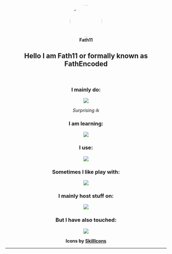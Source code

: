 <p align="center">
  <img width="100" style="border-radius: 50%" src="https://github.com/fath11/fath11/assets/124476952/9c895690-676a-4d08-834c-6cc4356522bf">
  <br>
  <b>Fath11</b>
  <h2 align="center">Hello I am Fath11 or formally known as FathEncoded</h2>
  </br>
</p>

<div align="center">
  <h3>I mainly do:</h3> 
  <img src="https://skillicons.dev/icons?i=js,html,css">
  
  <em>Surprising ik</em>
  
  <h3>I am learning:</h3> 
  <img src="https://skillicons.dev/icons?i=typescript,react">
  
  <h3>I use:</h3> 
  <img src="https://skillicons.dev/icons?i=windows,vscode,replit,powershell,bash">
  
  <h3>Sometimes I like play with:</h3> 
  <img src="https://skillicons.dev/icons?i=godot,py,blender">
  
  <h3>I mainly host stuff on:</h3> 
  <img src="https://skillicons.dev/icons?i=github,vercel">
  
  <h3>But I have also touched:</h3> 
  <img src="https://skillicons.dev/icons?i=django,threejs">

  <b>Icons by <a href="https://skillicons.dev">SkillIcons</a></b>
</div>

<hr />

<div align="center">
  
</div>
